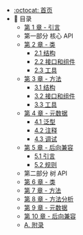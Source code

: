 * [:octocat: 首页](/README)
* :memo: 目录
    * [第 1 章 - 引言](/notes/1引言.md)
    * 第一部分 核心 API
    * [第 2 章 - 类](notes/2.0类.md) 
        * [2.1 结构](notes/2.1结构.md)    
        * [2.2 接口和组件](notes/2.2接口和组件.md)    
        * [2.3 工具](notes/2.3工具.md)    
    * [第 3 章 - 方法](/notes/3.0方法.md) 
        * [3.1 结构](#)    
        * [3.2 接口和组件](#)    
        * [3.3 工具](#)    
    * [第 4 章 - 元数据](#)     
        * [4.1 泛型](#)    
        * [4.2 注释](#)    
        * [4.3 调试](#)   
    * [第 5 章 - 后向兼容](#)
        * [5.1 引言](#)    
        * [5.2 规则](#)    
    * 第二部分 树 API     
    * [第 6 章 - 类](#)     
    * [第 7 章 - 方法](#)   
    * [第 8 章 - 方法分析](#)   
    * [第 9 章 - 元数据](#) 
    * [第 10 章 - 后向兼容](#)
    * [A. 附录](#)
    